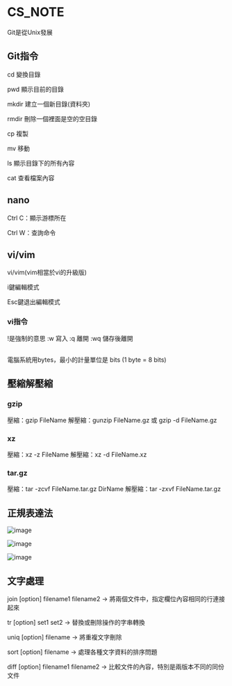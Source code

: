 # CS_NOTE

Git是從Unix發展

## Git指令


cd 	變換目錄


pwd	顯示目前的目錄


mkdir 建立一個新目錄(資料夾)


rmdir 刪除一個裡面是空的空目錄


cp 複製


mv 移動


ls 顯示目錄下的所有內容


cat 查看檔案內容



## nano


Ctrl C：顯示游標所在


Ctrl W：查詢命令




## vi/vim


vi/vim(vim相當於vi的升級版)


i鍵編輯模式




Esc鍵退出編輯模式



### vi指令
!是強制的意思
:w  寫入
:q  離開
:wq 儲存後離開


## 
電腦系統用bytes，最小的計量單位是 bits (1 byte = 8 bits)

## 壓縮解壓縮
### gzip
壓縮：gzip FileName
解壓縮：gunzip FileName.gz 或 gzip -d FileName.gz
### xz
壓縮：xz -z FileName
解壓縮：xz -d FileName.xz
### tar.gz
壓縮：tar -zcvf FileName.tar.gz DirName
解壓縮：tar -zxvf FileName.tar.gz

## 正規表達法
![image](https://user-images.githubusercontent.com/91451706/147905899-2e0af9ed-d0fa-4e9f-b80f-4d377d8c514a.png)

![image](https://user-images.githubusercontent.com/91451706/147905935-bad9b6ba-4a71-4429-b6c7-84fdf674f6a0.png)

![image](https://user-images.githubusercontent.com/91451706/147905969-08e76c8f-ed5b-4c4a-a62d-559da107ce41.png)

## 文字處理
join [option] filename1 filename2 → 將兩個文件中，指定欄位內容相同的行連接起來

tr [option] set1 set2 → 替換或刪除操作的字串轉換

uniq [option] filename → 將重複文字刪除

sort [option] filename → 處理各種文字資料的排序問題

diff [option] filename1 filename2 → 比較文件的內容，特別是兩版本不同的同份文件
